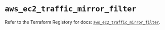 # `aws_ec2_traffic_mirror_filter`

Refer to the Terraform Registory for docs: [`aws_ec2_traffic_mirror_filter`](https://www.terraform.io/docs/providers/aws/r/ec2_traffic_mirror_filter).
